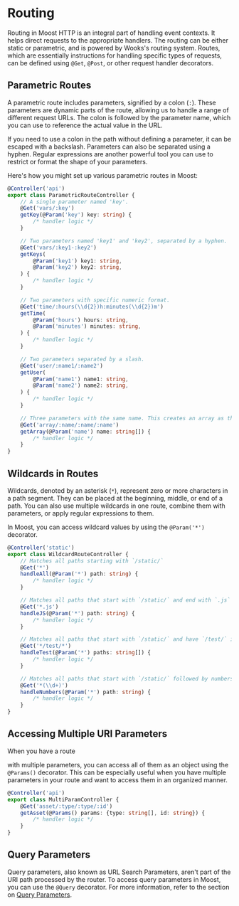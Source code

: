 # Routing

Routing in Moost HTTP is an integral part of handling event contexts.
It helps direct requests to the appropriate handlers. The routing can be either static or parametric,
and is powered by Wooks's routing system.
Routes, which are essentially instructions for handling specific types of requests, can be defined using `@Get`, `@Post`, or other request handler decorators.

## Parametric Routes

A parametric route includes parameters, signified by a colon (`:`).
These parameters are dynamic parts of the route, allowing us to handle a range of different request URLs.
The colon is followed by the parameter name, which you can use to reference the actual value in the URL. 

If you need to use a colon in the path without defining a parameter, it can be escaped with a backslash.
Parameters can also be separated using a hyphen. Regular expressions are another powerful tool you can use to restrict or format the shape of your parameters.

Here's how you might set up various parametric routes in Moost:

```ts
@Controller('api')
export class ParametricRouteController {
    // A single parameter named 'key'.
    @Get('vars/:key')
    getKey(@Param('key') key: string) {
        /* handler logic */
    }

    // Two parameters named 'key1' and 'key2', separated by a hyphen.
    @Get('vars/:key1-:key2')
    getKeys(
        @Param('key1') key1: string,
        @Param('key2') key2: string,
    ) {
        /* handler logic */
    }

    // Two parameters with specific numeric format.
    @Get('time/:hours(\\d{2})h:minutes(\\d{2})m')
    getTime(
        @Param('hours') hours: string,
        @Param('minutes') minutes: string,
    ) {
        /* handler logic */
    }

    // Two parameters separated by a slash.
    @Get('user/:name1/:name2')
    getUser(
        @Param('name1') name1: string,
        @Param('name2') name2: string,
    ) {
        /* handler logic */
    }

    // Three parameters with the same name. This creates an array as the parameter value.
    @Get('array/:name/:name/:name')
    getArray(@Param('name') name: string[]) {
        /* handler logic */
    }
}
```

## Wildcards in Routes

Wildcards, denoted by an asterisk (`*`), represent zero or more characters in a path segment. They can be placed at the beginning, middle, or end of a path. You can also use multiple wildcards in one route, combine them with parameters, or apply regular expressions to them.

In Moost, you can access wildcard values by using the `@Param('*')` decorator.

```ts
@Controller('static')
export class WildcardRouteController {
    // Matches all paths starting with `/static/`
    @Get('*')
    handleAll(@Param('*') path: string) {
        /* handler logic */
    }

    // Matches all paths that start with `/static/` and end with `.js`
    @Get('*.js')
    handleJS(@Param('*') path: string) {
        /* handler logic */
    }

    // Matches all paths that start with `/static/` and have `/test/` in the middle
    @Get('*/test/*')
    handleTest(@Param('*') paths: string[]) {
        /* handler logic */
    }

    // Matches all paths that start with `/static/` followed by numbers
    @Get('*(\\d+)')
    handleNumbers(@Param('*') path: string) {
        /* handler logic */
    }
}
```

## Accessing Multiple URI Parameters

When you have a route

 with multiple parameters, you can access all of them as an object using the `@Params()` decorator. This can be especially useful when you have multiple parameters in your route and want to access them in an organized manner.

```ts
@Controller('api')
export class MultiParamController {
    @Get('asset/:type/:type/:id')
    getAsset(@Params() params: {type: string[], id: string}) {
        /* handler logic */
    }
}
```

## Query Parameters

Query parameters, also known as URL Search Parameters, aren't part of the URI path processed by the router. To access query parameters in Moost, you can use the `@Query` decorator. For more information, refer to the section on [Query Parameters](/webapp/request#search-query-parameters).